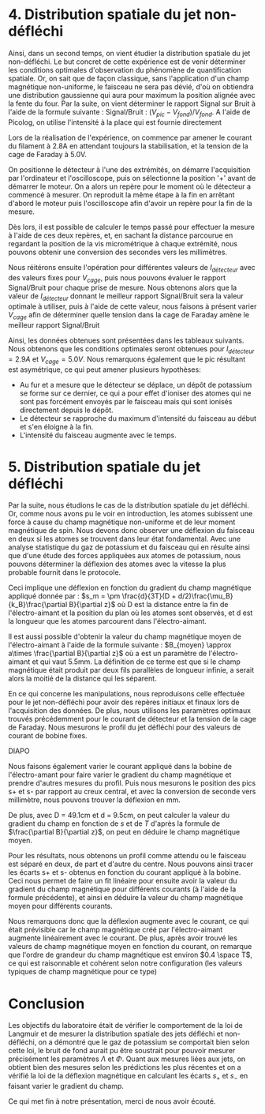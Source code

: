 

# 4. Distribution spatiale du jet non-défléchi

Ainsi, dans un second temps, on vient étudier la distribution spatiale du jet non-défléchi. Le but concret de cette expérience est de venir déterminer les conditions optimales d'observation du phénomène de quantification spatiale. Or, on sait que de façon classique, sans l'application d'un champ magnétique non-uniforme, le faisceau ne sera pas dévié, d'où on obtiendra une distribution gaussienne qui aura pour maximum la position alignée avec la fente du four. Par la suite, on vient déterminer le rapport Signal sur Bruit à l'aide de la formule suivante : $\text{Signal}/\text{Bruit}$ : $(V_{pic} - V_{fond}) / V_{fond}$. A l'aide de Picolog, on utilise l'intensité à la place qui est fournie directement 

Lors de la réalisation de l'expérience, on commence par amener le courant du filament à 2.8A en attendant toujours la stabilisation, et la tension de la cage de Faraday à 5.0V.

On positionne le détecteur à l'une des extrémités, on démarre l'acquisition par l'ordinateur et l'oscilloscope, puis on sélectionne la position '+' avant de démarrer le moteur. On a alors un repère pour le moment où le détecteur a commencé à mesurer. On reproduit la même étape à la fin en arrêtant d'abord le moteur puis l'oscilloscope afin d'avoir un repère pour la fin de la mesure.

Dès lors, il est possible de calculer le temps passé pour effectuer la mesure à l'aide de ces deux repères, et, en sachant la distance parcourue en regardant la position de la vis micrométrique à chaque extrémité, nous pouvons obtenir une conversion des secondes vers les millimètres.

Nous réitérons ensuite l'opération pour différentes valeurs de $I_{détecteur}$ avec des valeurs fixes pour $V_{cage}$, puis nous pouvons évaluer le rapport $\text{Signal}/\text{Bruit}$ pour chaque prise de mesure. Nous obtenons alors que la valeur de $I_{détecteur}$ donnant le meilleur rapport $\text{Signal}/\text{Bruit}$ sera la valeur optimale à utiliser, puis à l'aide de cette valeur, nous faisons à présent varier $V_{cage}$ afin de déterminer quelle tension dans la cage de Faraday amène le meilleur rapport $\text{Signal}/\text{Bruit}$ 

Ainsi, les données obtenues sont présentées dans les tableaux suivants. Nous obtenons que les conditions optimales seront obtenues pour $I_{détecteur} = 2.9A$ et $V_{cage} = 5.0V$. Nous remarquons également que le pic résultant est asymétrique, ce qui peut amener plusieurs hypothèses:

- Au fur et a mesure que le détecteur se déplace, un dépôt de potassium se forme sur ce dernier, ce qui a pour effet d'ioniser des atomes qui ne sont pas forcément envoyés par le faisceau mais qui sont ionisés directement depuis le dépôt.
- Le détecteur se rapproche du maximum d'intensité du faisceau au début et s'en éloigne à la fin. 
- L'intensité du faisceau augmente avec le temps.

# 5. Distribution spatiale du jet défléchi

Par la suite, nous étudions le cas de la distribution spatiale du jet défléchi. Or, comme nous avons pu le voir en introduction, les atomes subissent une force à cause du champ magnétique non-uniforme et de leur moment magnétique de spin. Nous devons donc observer une déflexion du faisceau en deux si les atomes se trouvent dans leur état fondamental. Avec une analyse statistique du gaz de potassium et du faisceau qui en résulte ainsi que d'une étude des forces appliquées aux atomes de potassium, nous pouvons déterminer la déflexion des atomes avec la vitesse la plus probable fournit dans le protocole.

Ceci implique une déflexion en fonction du gradient du champ magnétique appliqué donnée par : $s_m = \pm \frac{d}{3T}(D + d/2)\frac{\mu_B}{k_B}\frac{\partial B}{\partial z}$ où D est la distance entre la fin de l'électro-aimant et la position du plan où les atomes sont observés, et d est la longueur que les atomes parcourent dans l'électro-aimant.

Il est aussi possible d'obtenir la valeur du champ magnétique moyen de l'électro-aimant à l'aide de la formule suivante : $B_{moyen} \approx a\times \frac{\partial B}{\partial z}$ où a est un paramètre de l'électro-aimant et qui vaut 5.5mm. La définition de ce terme est que si le champ magnétique était produit par deux fils parallèles de longueur infinie, a serait alors la moitié de la distance qui les séparent.

En ce qui concerne les manipulations, nous reproduisons celle effectuée pour le jet non-défléchi pour avoir des repères initiaux et finaux lors de l'acquisition des données. De plus, nous utilisons les paramètres optimaux trouvés précédemment pour le courant de détecteur et la tension de la cage de Faraday. Nous mesurons le profil du jet défléchi pour des valeurs de courant de bobine fixes.

DIAPO

Nous faisons également varier le courant appliqué dans la bobine de l'électro-amant pour faire varier le gradient du champ magnétique et prendre d'autres mesures du profil. Puis nous mesurons le position des pics s+ et s- par rapport au creux central, et avec la conversion de seconde vers millimètre, nous pouvons trouver la déflexion en mm.

De plus, avec D = 49.1cm et d = 9.5cm, on peut calculer la valeur du gradient du champ en fonction de $s$ et de $T$ d'après la formule de $\frac{\partial B}{\partial z}$, on peut en déduire le champ magnétique moyen.

Pour les résultats, nous obtenons un profil comme attendu ou le faisceau est séparé en deux, de part et d'autre du centre. Nous pouvons ainsi tracer les écarts s+ et s- obtenus en fonction du courant appliqué à la bobine. Ceci nous permet de faire un fit linéaire pour ensuite avoir la valeur du gradient du champ magnétique pour différents courants (à l'aide de la formule précédente), et ainsi en déduire la valeur du champ magnétique moyen pour différents courants.

Nous remarquons donc que la déflexion augmente avec le courant, ce qui était prévisible car le champ magnétique créé par l'électro-aimant augmente linéairement avec le courant. De plus, après avoir trouvé les valeurs de champ magnétique moyen en fonction du courant, on remarque que l'ordre de grandeur du champ magnétique est environ $0.4 \space T$, ce qui est raisonnable et cohérent selon notre configuration (les valeurs typiques de champ magnétique pour ce type)

# Conclusion

Les objectifs du laboratoire était de vérifier le comportement de la loi de Langmuir et de mesurer la distribution spatiale des jets défléchi et non-défléchi, on a démontré que le gaz de potassium se comportait bien selon cette loi, le bruit de fond aurait pu être soustrait pour pouvoir mesurer précisément les paramètres $\Lambda$ et $\Phi$. Quant aux mesures liées aux jets, on obtient bien des mesures selon les prédictions les plus récentes et on a vérifié la loi de la déflexion magnétique en calculant les écarts  $s_+$ et $s_-$ en faisant varier le gradient du champ.  

Ce qui met fin à notre présentation, merci de nous avoir écouté.